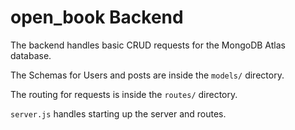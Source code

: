 # open_book Backend

The backend handles basic CRUD requests for the MongoDB Atlas database. 


The Schemas for Users and posts are inside the `models/` directory.


The routing for requests is inside the `routes/` directory.


`server.js` handles starting up the server and routes.
